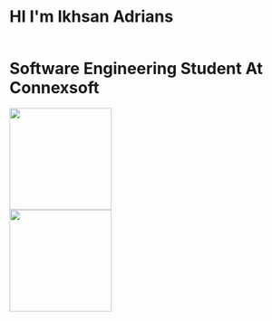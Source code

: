 
<div style="display: flex; flex-direction: column; align-items: flex-start; justify-content: flex-start;">
  <h1>HI I'm Ikhsan Adrians</H1> 
  <h1>Software Engineering Student At Connexsoft</h1>
 </div>


<div style="display: flex; flex-direction: column; align-items: flex-start; justify-content: flex-start;">
  <img height="180em" src="https://github-readme-stats-eight-theta.vercel.app/api?username=ikhsanadrians&show_icons=true&theme=algolia&include_all_commits=true&count_private=true">
  <img height="180em" src="https://github-readme-stats-eight-theta.vercel.app/api/top-langs/?username=ikhsanadrians&layout=compact&langs_count=8&theme=algolia"/>
</div>
